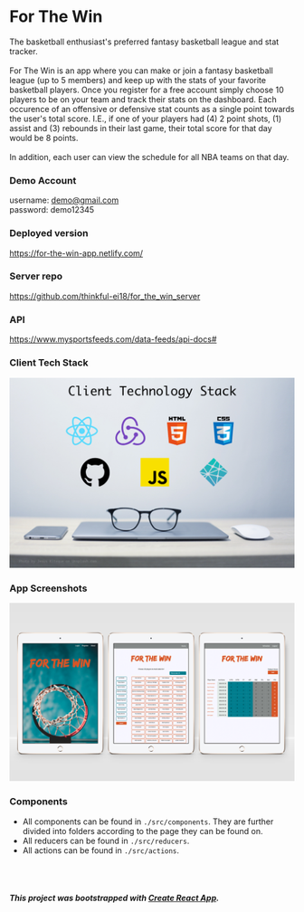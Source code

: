 # For The Win
The basketball enthusiast's preferred fantasy basketball league and stat tracker. 
<br>
<br>
For The Win is an app where you can make or join a fantasy basketball league (up to 5 members) and keep up with the stats of your favorite basketball players. Once you register for a free account simply choose 10 players to be on your team and track their stats on the dashboard. Each occurence of an offensive or defensive stat counts as a single point towards the user's total score. I.E., if one of your players had (4) 2 point shots, (1) assist and (3) rebounds in their last game, their total score for that day would be 8 points. 
<br>
<br>
In addition, each user can view the schedule for all NBA teams on that day.

### Demo Account
username: demo@gmail.com <br>
password: demo12345

### Deployed version
  https://for-the-win-app.netlify.com/

### Server repo
  https://github.com/thinkful-ei18/for_the_win_server
  
### API
https://www.mysportsfeeds.com/data-feeds/api-docs#

### Client Tech Stack
  ![Client Tech Stack](src/images/client_tech_stack.jpg?raw=true "Client Tech Stack")

### App Screenshots
  ![For The Win](src/images/FTW_Screenshots.png?raw=true "For The Win")

### Components
  - All components can be found in `./src/components`. They are further divided into folders according to the page they can be found on.
  - All reducers can be found in `./src/reducers`.
  - All actions can be found in `./src/actions`.

<br>
<br>

##### This project was bootstrapped with [Create React App](https://github.com/facebookincubator/create-react-app).
